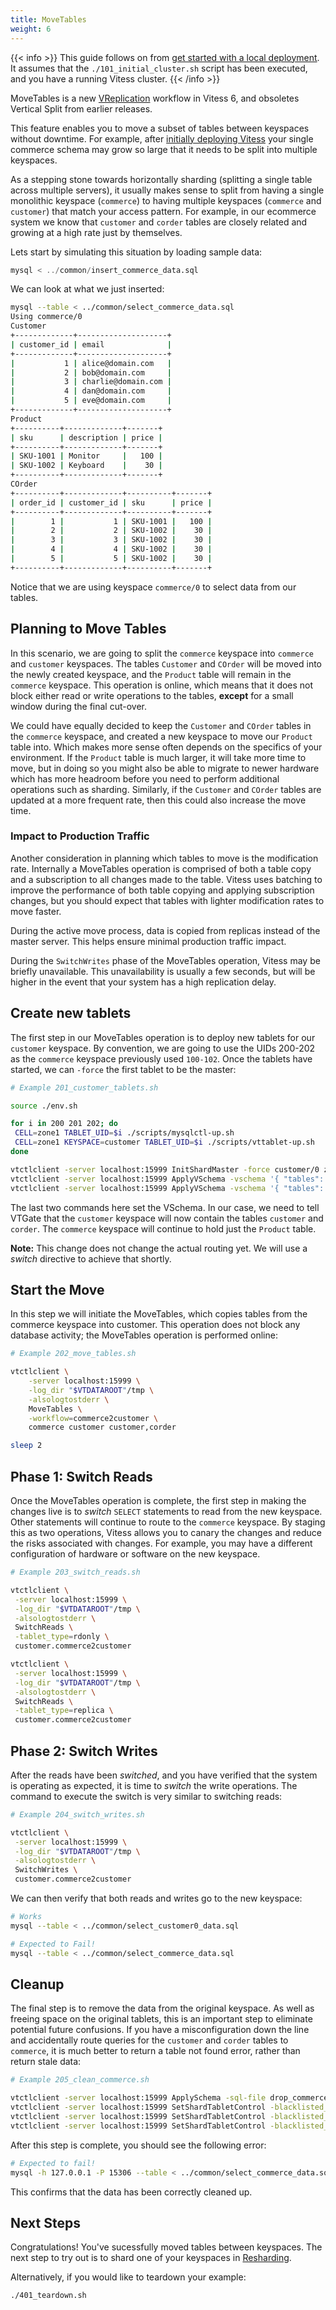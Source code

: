 ```yaml
---
title: MoveTables
weight: 6
---
```


{{< info >}}
This guide follows on from [get started with a local deployment](../../get-started/local). It assumes that the `./101_initial_cluster.sh` script has been executed, and you have a running Vitess cluster.
{{< /info >}}

MoveTables is a new [VReplication](../../concepts/vreplication) workflow in Vitess 6, and obsoletes Vertical Split from earlier releases.

This feature enables you to move a subset of tables between keyspaces without downtime. For example, after [initially deploying Vitess](../../get-started/local) your single commerce schema may grow so large that it needs to be split into multiple keyspaces.

As a stepping stone towards horizontally sharding (splitting a single table across multiple servers), it usually makes sense to split from having a single monolithic keyspace (`commerce`) to having multiple keyspaces (`commerce` and `customer`) that match your access pattern. For example, in our ecommerce system we know that `customer` and `corder` tables are closely related and growing at a high rate just by themselves.

Lets start by simulating this situation by loading sample data:

```sql
mysql < ../common/insert_commerce_data.sql
```

We can look at what we just inserted:

```sh
mysql --table < ../common/select_commerce_data.sql
Using commerce/0
Customer
+-------------+--------------------+
| customer_id | email              |
+-------------+--------------------+
|           1 | alice@domain.com   |
|           2 | bob@domain.com     |
|           3 | charlie@domain.com |
|           4 | dan@domain.com     |
|           5 | eve@domain.com     |
+-------------+--------------------+
Product
+----------+-------------+-------+
| sku      | description | price |
+----------+-------------+-------+
| SKU-1001 | Monitor     |   100 |
| SKU-1002 | Keyboard    |    30 |
+----------+-------------+-------+
COrder
+----------+-------------+----------+-------+
| order_id | customer_id | sku      | price |
+----------+-------------+----------+-------+
|        1 |           1 | SKU-1001 |   100 |
|        2 |           2 | SKU-1002 |    30 |
|        3 |           3 | SKU-1002 |    30 |
|        4 |           4 | SKU-1002 |    30 |
|        5 |           5 | SKU-1002 |    30 |
+----------+-------------+----------+-------+
```

Notice that we are using keyspace `commerce/0` to select data from our tables.

## Planning to Move Tables

In this scenario, we are going to split the `commerce` keyspace into `commerce` and `customer` keyspaces. The tables `Customer` and `COrder` will be moved into the newly created keyspace, and the `Product` table will remain in the `commerce` keyspace. This operation is online, which means that it does not block either read or write operations to the tables, __except__ for a small window during the final cut-over.

We could have equally decided to keep the `Customer` and `COrder` tables in the `commerce` keyspace, and created a new keyspace to move our `Product` table into. Which makes more sense often depends on the specifics of your environment. If the `Product` table is much larger, it will take more time to move, but in doing so you might also be able to migrate to newer hardware which has more headroom before you need to perform additional operations such as sharding. Similarly, if the `Customer` and `COrder` tables are updated at a more frequent rate, then this could also increase the move time.

### Impact to Production Traffic

Another consideration in planning which tables to move is the modification rate. Internally a MoveTables operation is comprised of both a table copy and a subscription to all changes made to the table. Vitess uses batching to improve the performance of both table copying and applying subscription changes, but you should expect that tables with lighter modification rates to move faster.

During the active move process, data is copied from replicas instead of the master server. This helps ensure minimal production traffic impact.

During the `SwitchWrites` phase of the MoveTables operation, Vitess may be briefly unavailable. This unavailability is usually a few seconds, but will be higher in the event that your system has a high replication delay.

## Create new tablets

The first step in our MoveTables operation is to deploy new tablets for our `customer` keyspace. By convention, we are going to use the UIDs 200-202 as the `commerce` keyspace previously used `100-102`. Once the tablets have started, we can `-force` the first tablet to be the master:

```sh
# Example 201_customer_tablets.sh

source ./env.sh

for i in 200 201 202; do
 CELL=zone1 TABLET_UID=$i ./scripts/mysqlctl-up.sh
 CELL=zone1 KEYSPACE=customer TABLET_UID=$i ./scripts/vttablet-up.sh
done

vtctlclient -server localhost:15999 InitShardMaster -force customer/0 zone1-200
vtctlclient -server localhost:15999 ApplyVSchema -vschema '{ "tables": { "product": {} } }' commerce
vtctlclient -server localhost:15999 ApplyVSchema -vschema '{ "tables": { "customer": {}, "corder": {} } }' customer
```

The last two commands here set the VSchema. In our case, we need to tell VTGate that the `customer` keyspace will now contain the tables `customer` and `corder`. The `commerce` keyspace will continue to hold just the `Product` table.

__Note:__ This change does not change the actual routing yet. We will use a _switch_ directive to achieve that shortly.

## Start the Move

In this step we will initiate the MoveTables, which copies tables from the commerce keyspace into customer. This operation does not block any database activity; the MoveTables operation is performed online:

```sh
# Example 202_move_tables.sh

vtctlclient \
    -server localhost:15999 \
    -log_dir "$VTDATAROOT"/tmp \
    -alsologtostderr \
    MoveTables \
    -workflow=commerce2customer \
    commerce customer customer,corder

sleep 2
```

## Phase 1: Switch Reads

Once the MoveTables operation is complete, the first step in making the changes live is to _switch_ `SELECT` statements to read from the new keyspace. Other statements will continue to route to the `commerce` keyspace. By staging this as two operations, Vitess allows you to canary the changes and reduce the risks associated with changes. For example, you may have a different configuration of hardware or software on the new keyspace.

```sh
# Example 203_switch_reads.sh

vtctlclient \
 -server localhost:15999 \
 -log_dir "$VTDATAROOT"/tmp \
 -alsologtostderr \
 SwitchReads \
 -tablet_type=rdonly \
 customer.commerce2customer

vtctlclient \
 -server localhost:15999 \
 -log_dir "$VTDATAROOT"/tmp \
 -alsologtostderr \
 SwitchReads \
 -tablet_type=replica \
 customer.commerce2customer

```

## Phase 2: Switch Writes

After the reads have been _switched_, and you have verified that the system is operating as expected, it is time to _switch_ the write operations. The command to execute the switch is very similar to switching reads:

```sh
# Example 204_switch_writes.sh

vtctlclient \
 -server localhost:15999 \
 -log_dir "$VTDATAROOT"/tmp \
 -alsologtostderr \
 SwitchWrites \
 customer.commerce2customer

```

We can then verify that both reads and writes go to the new keyspace:

```sh
# Works
mysql --table < ../common/select_customer0_data.sql

# Expected to Fail!
mysql --table < ../common/select_commerce_data.sql
```

## Cleanup

The final step is to remove the data from the original keyspace. As well as freeing space on the original tablets, this is an important step to eliminate potential future confusions. If you have a misconfiguration down the line and accidentally route queries for the  `customer` and `corder` tables to `commerce`, it is much better to return a table not found error, rather than return stale data:

```sh
# Example 205_clean_commerce.sh

vtctlclient -server localhost:15999 ApplySchema -sql-file drop_commerce_tables.sql commerce
vtctlclient -server localhost:15999 SetShardTabletControl -blacklisted_tables=customer,corder -remove commerce/0 rdonly
vtctlclient -server localhost:15999 SetShardTabletControl -blacklisted_tables=customer,corder -remove commerce/0 replica
vtctlclient -server localhost:15999 SetShardTabletControl -blacklisted_tables=customer,corder -remove commerce/0 master

```

After this step is complete, you should see the following error:

```sh
# Expected to fail!
mysql -h 127.0.0.1 -P 15306 --table < ../common/select_commerce_data.sql
```

This confirms that the data has been correctly cleaned up.

## Next Steps

Congratulations! You've sucessfully moved tables between keyspaces. The next step to try out is to shard one of your keyspaces in [Resharding](../resharding).

Alternatively, if you would like to teardown your example:

``` bash
./401_teardown.sh
```
